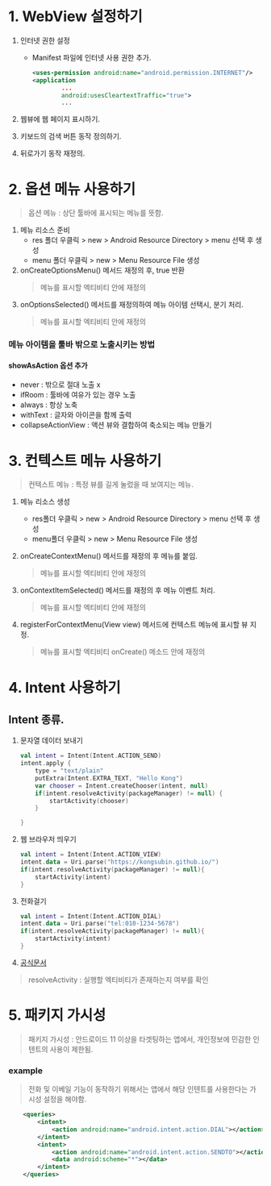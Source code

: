 # 1. WebView 설정하기
1. 인터넷 권한 설정
    - Manifest 파일에 인터넷 사용 권한 추가. 
        ~~~xml
        <uses-permission android:name="android.permission.INTERNET"/>
        <application
                ...
                android:usesCleartextTraffic="true">
                ...
        ~~~

2. 웹뷰에 웹 페이지 표시하기.
3. 키보드의 검색 버튼 동작 정의하기. 
4. 뒤로가기 동작 재정의.

# 2. 옵션 메뉴 사용하기 
> 옵션 메뉴 : 상단 툴바에 표시되는 메뉴를 뜻함.

1. 메뉴 리소스 준비
    - res 폴더 우클릭 > new > Android Resource Directory > menu 선택 후 생성  
    - menu 폴더 우클릭 > new > Menu Resource File 생성
2. onCreateOptionsMenu() 메서드 재정의 후, true 반환
    > 메뉴를 표시할 엑티비티 안에 재정의 
3. onOptionsSelected() 메서드를 재정의하여 메뉴 아이템 선택시, 분기 처리.  
    > 메뉴를 표시할 엑티비티 안에 재정의 

### 메뉴 아이템을 툴바 밖으로 노출시키는 방법
#### showAsAction 옵션 추가 
- never : 밖으로 절대 노출 x
- ifRoom : 툴바에 여유가 있는 경우 노출
- always : 항상 노축
- withText : 글자와 아이콘을 함께 출력
- collapseActionView : 액션 뷰와 결합하여 축소되는 메뉴 만들기



# 3. 컨텍스트 메뉴 사용하기
> 컨텍스트 메뉴 : 특정 뷰를 길게 눌렀을 때 보여지는 메뉴. 
1. 메뉴 리소스 생성
    - res폴더 우클릭 > new > Android Resource Directory > menu 선택 후 생성  
    - menu폴더 우클릭 > new > Menu Resource File 생성
    
2. onCreateContextMenu() 메서드를 재정의 후 메뉴를 붙임. 
    > 메뉴를 표시할 엑티비티 안에 재정의 
    
3. onContextItemSelected() 메서드를 재정의 후 메뉴 이벤트 처리. 
    > 메뉴를 표시할 엑티비티 안에 재정의 
    
4. registerForContextMenu(View view) 메서드에 컨텍스트 메뉴에 표시할 뷰 지정. 
    > 메뉴를 표시할 엑티비티 onCreate() 메소드 안에 재정의 



# 4. Intent 사용하기
## Intent 종류.
1. 문자열 데이터 보내기
    ~~~kotlin
    val intent = Intent(Intent.ACTION_SEND)
    intent.apply {
        type = "text/plain"
        putExtra(Intent.EXTRA_TEXT, "Hello Kong")
        var chooser = Intent.createChooser(intent, null)
        if(intent.resolveActivity(packageManager) != null) {
            startActivity(chooser)
        }

    }
    ~~~
2. 웹 브라우저 띄우기
    ~~~kotlin
    val intent = Intent(Intent.ACTION_VIEW)
    intent.data = Uri.parse("https://kongsubin.github.io/")
    if(intent.resolveActivity(packageManager) != null){
        startActivity(intent)
    }
    ~~~
3. 전화걸기 
    ~~~kotlin
    val intent = Intent(Intent.ACTION_DIAL)
    intent.data = Uri.parse("tel:010-1234-5678")
    if(intent.resolveActivity(packageManager) != null){
        startActivity(intent)
    }
    ~~~
4. [공식문서](https://developer.android.com/guide/components/intents-common)

> resolveActivity : 실행할 엑티비티가 존재하는지 여부를 확인 


# 5. 패키지 가시성
> 패키지 가시성 : 안드로이드 11 이상을 타겟팅하는 앱에서, 개인정보에 민감한 인텐트의 사용이 제한됨.  

### example
> 전화 및 이베일 기능이 동작하기 위해서는 앱에서 해당 인텐트를 사용한다는 가시성 설정을 해야함. 

~~~xml
    <queries>
        <intent>
            <action android:name="android.intent.action.DIAL"></action>
        </intent>
        <intent>
            <action android:name="android.intent.action.SENDTO"></action>
            <data android:scheme="*"></data>
        </intent>
    </queries>
~~~
